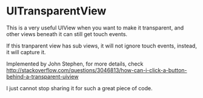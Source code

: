 # UITransparentView

This is a very useful UIView when you want to make it transparent, and other views beneath it can still get touch events.

If this tranparent view has sub views, it will not ignore touch events, instead, it will capture it.

Implemented by John Stephen, for more details, check http://stackoverflow.com/questions/3046813/how-can-i-click-a-button-behind-a-transparent-uiview

I just cannot stop sharing it for such a great piece of code.
